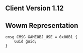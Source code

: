 ## Client Version 1.12

## Wowm Representation
```rust,ignore
cmsg CMSG_GAMEOBJ_USE = 0x00B1 {
    Guid guid;    
}

```
